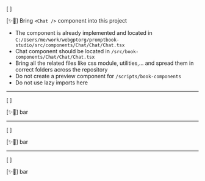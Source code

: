 [ ]

[✨💬] Bring `<Chat />` component into this project

-   The component is already implemented and located in `C:/Users/me/work/webgptorg/promptbook-studio/src/components/Chat/Chat/Chat.tsx`
-   Chat component should be located in `/src/book-components/Chat/Chat/Chat.tsx`
-   Bring all the related files like css module, utilities,... and spread them in correct folders across the repository
-   Do not create a preview component for `/scripts/book-components`
-   Do not use lazy imports here

---

[ ]

[✨💬] bar

---

[ ]

[✨💬] bar

---

[ ]

[✨💬] bar
